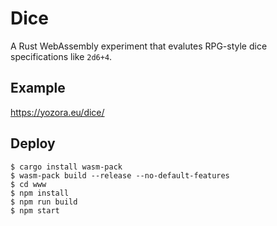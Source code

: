 # Dice

A Rust WebAssembly experiment that evalutes RPG-style dice specifications like `2d6+4`.

## Example

https://yozora.eu/dice/

## Deploy

```shell
$ cargo install wasm-pack
$ wasm-pack build --release --no-default-features
$ cd www
$ npm install
$ npm run build
$ npm start
```
